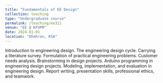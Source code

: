 ```yaml
---
title: "Fundamentals of EE Design"
collection: teaching
type: "Undergraduate course"
permalink: /teaching/ee311
venue: "EE @ KFUPM"
date: 2024-01-01
location: "Dhahran, KSA"
---
```


Introduction to engineering design. The engineering design cycle. Carrying a literature survey. Formulation of practical engineering problems. Customer needs analysis. Brainstorming in design projects. Arduino programming in engineering design projects. Modeling, implementation, and evaluation in engineering design. Report writing, presentation skills, professional ethics, and teamwork.
